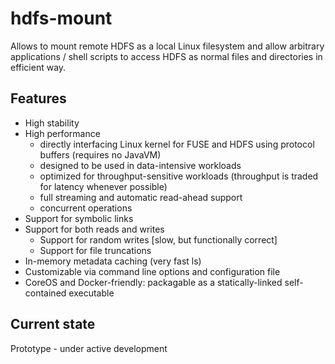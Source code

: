 hdfs-mount
==========
Allows to  mount remote HDFS as a local Linux filesystem and allow arbitrary applications / shell scripts to access HDFS as normal files and directories in efficient way.

Features
--------
* High stability
* High performance
   * directly interfacing Linux kernel for FUSE and HDFS using protocol buffers (requires no JavaVM)
   * designed to be used in data-intensive workloads
   * optimized for throughput-sensitive workloads (throughput is traded for latency whenever possible)
   * full streaming and automatic read-ahead support
   * concurrent operations
* Support for symbolic links
* Support for both reads and writes
  * Support for random writes [slow, but functionally correct]
  * Support for file truncations
* In-memory metadata caching (very fast ls)
* Customizable via command line options and configuration file
* CoreOS and Docker-friendly: packagable as a statically-linked self-contained executable

Current state
-------------
Prototype - under active development
